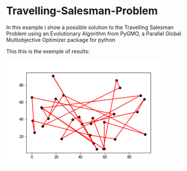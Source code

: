 # Travelling-Salesman-Problem

In this example i show a possible solution to the Travelling Salesman Problem using an Evolutionary Algorithm from PyGMO, 
a Parallel Global Multiobjective Optimizer package for python

This this is the exemple of results:

![Exemples](https://raw.githubusercontent.com/GuintherKovalski/Travelling-Salesman-Problem/master/ezgif-2-af435651c0bb.gif)

